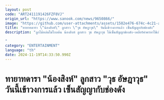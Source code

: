 ```yaml
---
layout: post
code: "ART2411191426FZF8VJ"
origin_url: "https://www.sanook.com/news/9650866/"
image: "https://github.com/user-attachments/assets/1582e476-674c-4c21-aa7b-3009638d1cbf"
title: "ทายาทดารา \"น้องสิงห์\" ลูกสาว \"วุธ อัษฎาวุธ\" วันนี้เข้าวงการแล้ว เซ็นสัญญากับช่องดัง"
description: "ลูกไม้หล่นไม่ไกลต้น น้องสิงห์ ลูกสาว วุธ อัษฎาวุธ ได้เซ็นสัญญาช่องดัง-เคลียร์คำครหาใช้เส้นพ่อประกวดจนชนะ!

"
category: "ENTERTAINMENT"
language: "th"
date: 2024-11-19T14:33:50.990Z
---
```


# ทายาทดารา "น้องสิงห์" ลูกสาว "วุธ อัษฎาวุธ" วันนี้เข้าวงการแล้ว เซ็นสัญญากับช่องดัง